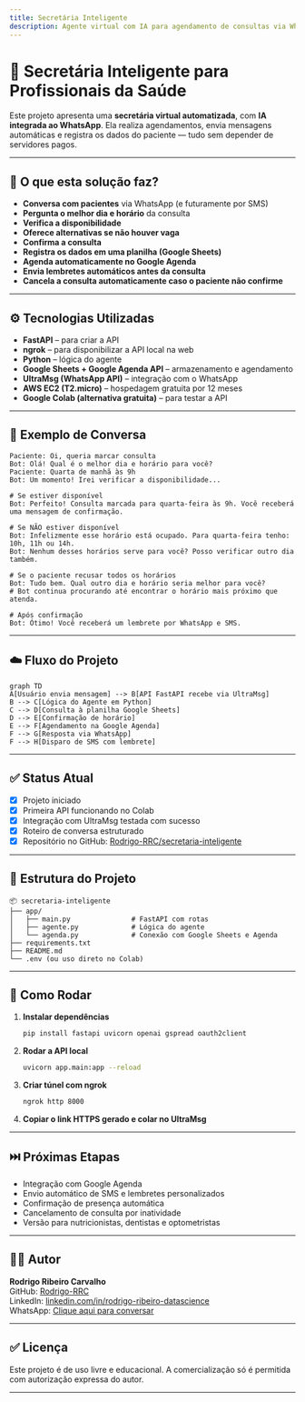 ```yaml
---
title: Secretária Inteligente
description: Agente virtual com IA para agendamento de consultas via WhatsApp e SMS, com integração ao Google Sheets e Google Agenda.
---
```


# 🤖 Secretária Inteligente para Profissionais da Saúde

Este projeto apresenta uma **secretária virtual automatizada**, com **IA integrada ao WhatsApp**. Ela realiza agendamentos, envia mensagens automáticas e registra os dados do paciente — tudo sem depender de servidores pagos.

---

## 🚀 O que esta solução faz?

- **Conversa com pacientes** via WhatsApp (e futuramente por SMS)
- **Pergunta o melhor dia e horário** da consulta
- **Verifica a disponibilidade**
- **Oferece alternativas se não houver vaga**
- **Confirma a consulta**
- **Registra os dados em uma planilha (Google Sheets)**
- **Agenda automaticamente no Google Agenda**
- **Envia lembretes automáticos antes da consulta**
- **Cancela a consulta automaticamente caso o paciente não confirme**

---

## ⚙️ Tecnologias Utilizadas

- **FastAPI** – para criar a API
- **ngrok** – para disponibilizar a API local na web
- **Python** – lógica do agente
- **Google Sheets + Google Agenda API** – armazenamento e agendamento
- **UltraMsg (WhatsApp API)** – integração com o WhatsApp
- **AWS EC2 (T2.micro)** – hospedagem gratuita por 12 meses
- **Google Colab (alternativa gratuita)** – para testar a API

---

## 🧠 Exemplo de Conversa

```text
Paciente: Oi, queria marcar consulta
Bot: Olá! Qual é o melhor dia e horário para você?
Paciente: Quarta de manhã às 9h
Bot: Um momento! Irei verificar a disponibilidade...

# Se estiver disponível
Bot: Perfeito! Consulta marcada para quarta-feira às 9h. Você receberá uma mensagem de confirmação.

# Se NÃO estiver disponível
Bot: Infelizmente esse horário está ocupado. Para quarta-feira tenho: 10h, 11h ou 14h.
Bot: Nenhum desses horários serve para você? Posso verificar outro dia também.

# Se o paciente recusar todos os horários
Bot: Tudo bem. Qual outro dia e horário seria melhor para você?
# Bot continua procurando até encontrar o horário mais próximo que atenda.

# Após confirmação
Bot: Ótimo! Você receberá um lembrete por WhatsApp e SMS.
```

---

## ☁️ Fluxo do Projeto

```mermaid
graph TD
A[Usuário envia mensagem] --> B[API FastAPI recebe via UltraMsg]
B --> C[Lógica do Agente em Python]
C --> D[Consulta à planilha Google Sheets]
D --> E[Confirmação de horário]
E --> F[Agendamento na Google Agenda]
F --> G[Resposta via WhatsApp]
F --> H[Disparo de SMS com lembrete]
```

---

## ✅ Status Atual

- [x] Projeto iniciado
- [x] Primeira API funcionando no Colab
- [x] Integração com UltraMsg testada com sucesso
- [x] Roteiro de conversa estruturado
- [x] Repositório no GitHub: [Rodrigo-RRC/secretaria-inteligente](https://github.com/Rodrigo-RRC/secretaria-inteligente)

---

## 📁 Estrutura do Projeto

```
📦 secretaria-inteligente
├── app/
│   ├── main.py               # FastAPI com rotas
│   ├── agente.py             # Lógica do agente
│   └── agenda.py             # Conexão com Google Sheets e Agenda
├── requirements.txt
├── README.md
└── .env (ou uso direto no Colab)
```

---

## 🔑 Como Rodar

1. **Instalar dependências**
   ```bash
   pip install fastapi uvicorn openai gspread oauth2client
   ```

2. **Rodar a API local**
   ```bash
   uvicorn app.main:app --reload
   ```

3. **Criar túnel com ngrok**
   ```bash
   ngrok http 8000
   ```

4. **Copiar o link HTTPS gerado e colar no UltraMsg**

---

## ⏭️ Próximas Etapas

- Integração com Google Agenda
- Envio automático de SMS e lembretes personalizados
- Confirmação de presença automática
- Cancelamento de consulta por inatividade
- Versão para nutricionistas, dentistas e optometristas

---

## 👨‍💻 Autor

**Rodrigo Ribeiro Carvalho**  
GitHub: [Rodrigo-RRC](https://github.com/Rodrigo-RRC)  
LinkedIn: [linkedin.com/in/rodrigo-ribeiro-datascience](https://linkedin.com/in/rodrigo-ribeiro-datascience)  
WhatsApp: [Clique aqui para conversar](https://wa.me/5547991820339)

---

## ✅ Licença

Este projeto é de uso livre e educacional. A comercialização só é permitida com autorização expressa do autor.

---

